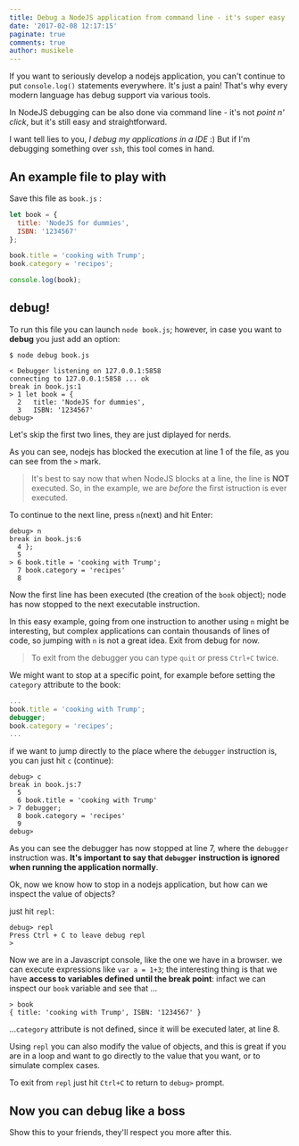 ```yaml
---
title: Debug a NodeJS application from command line - it's super easy
date: '2017-02-08 12:17:15'
paginate: true
comments: true
author: musikele
---
```

If you want to seriously develop a nodejs application, you can't continue to put `console.log()` statements everywhere. It's just a pain! That's why every modern language has debug support via various tools.

In NodeJS debugging can be also done via command line - it's not _point n' click_, but it's still easy and straightforward.

I want tell lies to you, _I debug my applications in a IDE_ :) But if I'm debugging something over `ssh`, this tool comes in hand.

## An example file to play with

Save this file as `book.js` :

```javascript
let book = {
  title: 'NodeJS for dummies',
  ISBN: '1234567'
};

book.title = 'cooking with Trump';
book.category = 'recipes';

console.log(book);
```

## debug!

To run this file you can launch `node book.js`; however, in case you want to **debug** you just add an option:

```terminal
$ node debug book.js 

< Debugger listening on 127.0.0.1:5858
connecting to 127.0.0.1:5858 ... ok
break in book.js:1
> 1 let book = {
  2   title: 'NodeJS for dummies',
  3   ISBN: '1234567'
debug>
```

Let's skip the first two lines, they are just diplayed for nerds.

As you can see, nodejs has blocked the execution at line 1 of the file, as you can see from the `>` mark.

> It's best to say now that when NodeJS blocks at a line, the line is **NOT** executed. So, in the example, we are _before_ the first istruction is ever executed.

To continue to the next line, press `n`(next) and hit Enter:

```terminal
debug> n
break in book.js:6
  4 };
  5
> 6 book.title = 'cooking with Trump';
  7 book.category = 'recipes'
  8
```

Now the first line has been executed (the creation of the `book` object); node has now stopped to the next executable instruction.

In this easy example, going from one instruction to another using `n` might be interesting, but complex applications can contain thousands of lines of code, so jumping with `n` is not a great idea. Exit from debug for now.

> To exit from the debugger you can type `quit` or press `Ctrl+C` twice.

We might want to stop at a specific point, for example before setting the `category` attribute to the book:

```javascript
...
book.title = 'cooking with Trump';
debugger; 
book.category = 'recipes';
...
```

if we want to jump directly to the place where the `debugger` instruction is, you can just hit `c` (continue):

```terminal
debug> c
break in book.js:7
  5
  6 book.title = 'cooking with Trump'
> 7 debugger;
  8 book.category = 'recipes'
  9
debug>
```

As you can see the debugger has now stopped at line 7, where the `debugger` instruction was. **It's important to say that `debugger` instruction is ignored when running the application normally**.

Ok, now we know how to stop in a nodejs application, but how can we inspect the value of objects?

just hit `repl`:

```terminal
debug> repl
Press Ctrl + C to leave debug repl
>
```

Now we are in a Javascript console, like the one we have in a browser. we can execute expressions like `var a = 1+3`; the interesting thing is that we have **access to variables defined until the break point**: infact we can inspect our `book` variable and see that ...

```terminal
> book
{ title: 'cooking with Trump', ISBN: '1234567' }
```

...`category` attribute is not defined, since it will be executed later, at line 8.

Using `repl` you can also modify the value of objects, and this is great if you are in a loop and want to go directly to the value that you want, or to simulate complex cases.

To exit from `repl` just hit `Ctrl+C` to return to `debug>` prompt.

## Now you can debug like a boss

Show this to your friends, they'll respect you more after this.